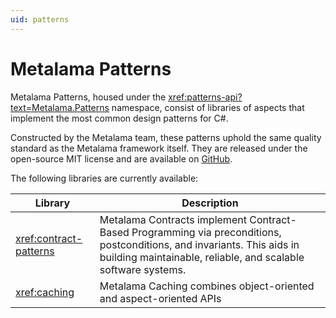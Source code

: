 ```yaml
---
uid: patterns
---
```


# Metalama Patterns

Metalama Patterns, housed under the <xref:patterns-api?text=Metalama.Patterns> namespace, consist of libraries of aspects that implement the most common design patterns for C#.

Constructed by the Metalama team, these patterns uphold the same quality standard as the Metalama framework itself. They are released under the open-source MIT license and are available on [GitHub](https://github.com/postsharp/Metalama.Patterns).

The following libraries are currently available:

| Library | Description |
|---------|-------------|
| <xref:contract-patterns> | Metalama Contracts implement Contract-Based Programming via preconditions, postconditions, and invariants. This aids in building maintainable, reliable, and scalable software systems. |
| <xref:caching> | Metalama Caching combines object-oriented and aspect-oriented APIs

